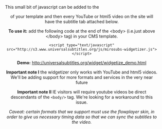 This small bit of javascript can be added to the <header> of your template and then every YouTube or html5 video on the site will have the subtitle tab attached below.

**To use it:** add the following code at the end of the \<body\> (i.e.just above \</body\> tag) in your CMS template.

`<script type="text/javascript" src="http://s3.www.universalsubtitles.org/js/mirosubs-widgetizer.js"></script>`

**Demo:** http://universalsubtitles.org/widget/widgetize_demo.html

**Important note I** the widgetizer only works with YouTube and html5 videos. We'll be adding support for more formats and services in the very near future

**Important note II** IE visitors will require youtube videos be direct descendants of the `<body/>` tag. We're looking for a workaround to this issue.

*Caveat: certain formats that we support must use the flowplayer skin, in order to give us necessary timing data so that we can sync the subtitles to the video.*